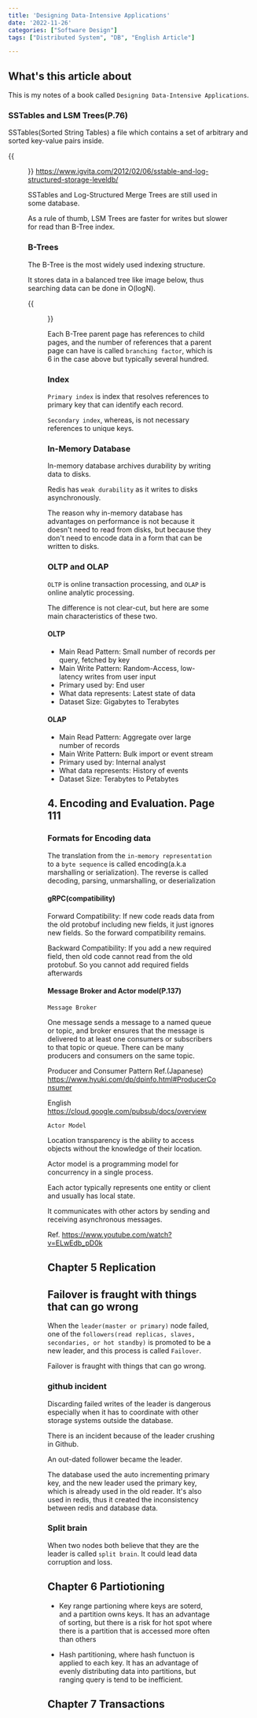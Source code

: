 ```yaml
---
title: 'Designing Data-Intensive Applications'
date: '2022-11-26'
categories: ["Software Design"]
tags: ["Distributed System", "DB", "English Article"]

---
```


## What's this article about

This is my notes of a book called `Designing Data-Intensive Applications`.

### SSTables and LSM Trees(P.76)

SSTables(Sorted String Tables) a file which contains a set of arbitrary and sorted key-value pairs inside.

{{<figure src="./SSTables.png" alt="SSTables" width="100%">}}
<https://www.igvita.com/2012/02/06/sstable-and-log-structured-storage-leveldb/>

SSTables and Log-Structured Merge Trees are still used in some database.

As a rule of thumb, LSM Trees are faster for writes but slower for read than B-Tree index.

### B-Trees

The B-Tree is the most widely used indexing structure.

It stores data in a balanced tree like image below, thus searching data can be done in O(logN).

{{<figure src="./b_tree_branches.png" alt="B-Tree" width="75%">}}

Each B-Tree parent page has references to child pages, and the number of references that a parent page can have is called `branching factor`, which is 6 in the case above but typically several hundred.

### Index

`Primary index` is index that resolves references to primary key that can identify each record.

`Secondary index`, whereas, is not necessary references to unique keys.

### In-Memory Database

In-memory database archives durability by writing data to disks.

Redis has `weak durability` as it writes to disks asynchronously.

The reason why in-memory database has advantages on performance is not because it doesn't need to read from disks, but because they don't need to encode data in a form that can be written to disks.

### OLTP and OLAP

`OLTP` is online transaction processing, and `OLAP` is online analytic processing.

The difference is not clear-cut, but here are some main characteristics of these two.

#### OLTP

- Main Read Pattern: Small number of records per query, fetched by key
- Main Write Pattern: Random-Access, low-latency writes from user input
- Primary used by: End user
- What data represents: Latest state of data
- Dataset Size: Gigabytes to Terabytes

#### OLAP

- Main Read Pattern: Aggregate over large number of records
- Main Write Pattern: Bulk import or event stream
- Primary used by: Internal analyst
- What data represents: History of events
- Dataset Size: Terabytes to Petabytes


## 4. Encoding and Evaluation. Page 111

### Formats for Encoding data

The translation from the `in-memory representation` to a `byte sequence` is called encoding(a.k.a marshalling or serialization). The reverse is called decoding, parsing, unmarshalling, or deserialization

#### gRPC(compatibility)

Forward Compatibility: If new code reads data from the old protobuf including new fields, it just ignores new fields. So the forward compatibility remains.

Backward Compatibility: If you add a new required field, then old code cannot read from the old protobuf. So you cannot add required fields afterwards

#### Message Broker and Actor model(P.137)

`Message Broker`

One message sends a message to a named queue or topic, and broker ensures that the message is delivered to at least one consumers or subscribers to that topic or queue. There can be many producers and consumers on the same topic.

Producer and Consumer Pattern Ref.(Japanese)
<https://www.hyuki.com/dp/dpinfo.html#ProducerConsumer>

English
<https://cloud.google.com/pubsub/docs/overview>


`Actor Model`

Location transparency is the ability to access objects without the knowledge of their location.

Actor model is a programming model for concurrency in a single process.

Each actor typically represents one entity or client and usually has local state.

It communicates with other actors by sending and receiving asynchronous messages.

Ref.
<https://www.youtube.com/watch?v=ELwEdb_pD0k>

## Chapter 5 Replication

## Failover is fraught with things that can go wrong

When the `leader(master or primary)` node failed, one of the `followers(read replicas, slaves, secondaries, or hot standby)` is promoted to be a new leader, and this process is called `Failover`.

Failover is fraught with things that can go wrong.

### github incident

Discarding failed writes of the leader is dangerous especially when it has to coordinate with other storage systems outside the database.

There is an incident because of the leader crushing in Github.

An out-dated follower became the leader.

The database used the auto incrementing primary key, and the new leader used the primary key, which is already used in the old reader.
It's also used in redis, thus it created the inconsistency between redis and database data.

### Split brain

When two nodes both believe that they are the leader is called `split brain`.
It could lead data corruption and loss.

## Chapter 6 Partiotioning 

- Key range partioning where keys are soterd, and a partition owns keys. It has an advantage of sorting, but there is a risk for hot spot where there is a partition that is accessed more often than others

- Hash partitioning, where hash functuon is applied to each key. It has an advantage of evenly distributing data into partitions, but ranging query is tend to be inefficient.


## Chapter 7 Transactions


